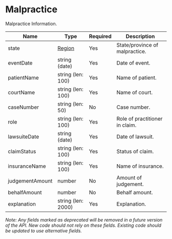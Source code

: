 # Malpractice

Malpractice Information.

| Name | Type | Required | Description |
| - | - | - | - |
| state | [Region](region.md) | Yes | State/province of malpractice. |
| eventDate | string (date) | Yes | Date of event. |
| patientName | string (len: 100) | Yes | Name of patient. |
| courtName | string (len: 100) | Yes | Name of court. |
| caseNumber | string (len: 50) | No | Case number. |
| role | string (len: 100) | Yes | Role of practitioner in claim. |
| lawsuiteDate | string (date) | Yes | Date of lawsuit. |
| claimStatus | string (len: 100) | Yes | Status of claim. |
| insuranceName | string (len: 100) | Yes | Name of insurance. |
| judgementAmount | number | No | Amount of judgement. |
| behalfAmount | number | No | Behalf amount. |
| explanation | string (len: 2000) | Yes | Explanation. |

*Note: Any fields marked as deprecated will be removed in a future version of the API. New code should not rely on these fields. Existing code should be updated to use alternative fields.*
